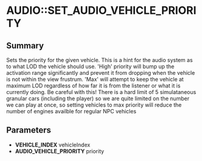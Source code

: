 # AUDIO::SET_AUDIO_VEHICLE_PRIORITY

## Summary
Sets the priority for the given vehicle. This is a hint for the audio system as to what LOD the
vehicle should use. 'High' priority will bump up the activation range significantly and prevent it
from dropping when the vehicle is not within the view frustrum. 'Max' will attempt to keep the vehicle
at maximum LOD regardless of how far it is from the listener or what it is currently doing. Be careful with this!
There is a hard limit of 5 simulataneous granular cars (including the player) so we are quite limited on the number
we can play at once, so setting vehicles to max priority will reduce the number of engines availble for regular NPC vehicles

## Parameters
* **VEHICLE_INDEX** vehicleIndex
* **AUDIO_VEHICLE_PRIORITY** priority